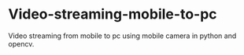 # Video-streaming-mobile-to-pc
Video streaming from mobile to pc using mobile camera in python and opencv.
